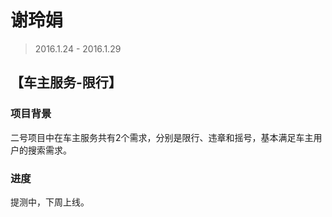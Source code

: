 # 谢玲娟

> 2016.1.24 - 2016.1.29

## 【车主服务-限行】

### 项目背景

二号项目中在车主服务共有2个需求，分别是限行、违章和摇号，基本满足车主用户的搜索需求。

### 进度

提测中，下周上线。